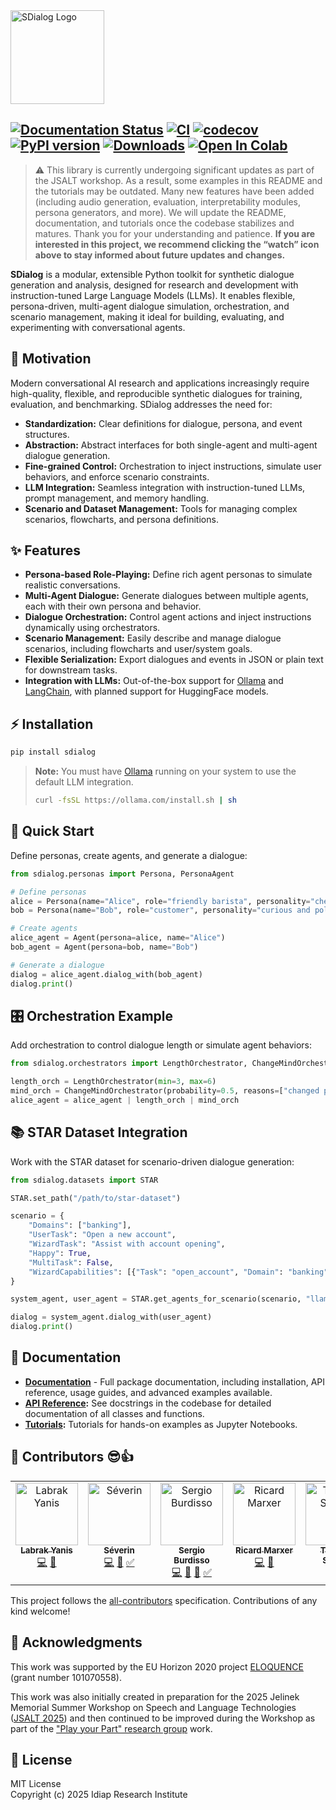 <img src="https://raw.githubusercontent.com/idiap/sdialog/master/docs/_static/logo-banner.png" alt="SDialog Logo" title="SDialog" height="150" />

[![Documentation Status](https://app.readthedocs.org/projects/sdialog/badge/?version=latest)](https://sdialog.readthedocs.io)
[![CI](https://img.shields.io/github/actions/workflow/status/idiap/sdialog/ci.yml?label=CI)](https://github.com/idiap/sdialog/actions/workflows/ci.yml)
[![codecov](https://codecov.io/gh/idiap/sdialog/graph/badge.svg?token=2210USI8I0)](https://app.codecov.io/gh/idiap/sdialog?displayType=list)
[![PyPI version](https://badge.fury.io/py/sdialog.svg)](https://badge.fury.io/py/sdialog)
[![Downloads](https://static.pepy.tech/badge/sdialog)](https://pepy.tech/project/sdialog)
[![Open In Colab](https://colab.research.google.com/assets/colab-badge.svg)](http://colab.research.google.com/github/idiap/sdialog/)
---

> ⚠️ This library is currently undergoing significant updates as part of the JSALT workshop. As a result, some examples in this README and the tutorials may be outdated. Many new features have been added (including audio generation, evaluation, interpretability modules, persona generators, and more). We will update the README, documentation, and tutorials once the codebase stabilizes and matures. Thank you for your understanding and patience. **If you are interested in this project, we recommend clicking the “watch” icon above to stay informed about future updates and changes.**

**SDialog** is a modular, extensible Python toolkit for synthetic dialogue generation and analysis, designed for research and development with instruction-tuned Large Language Models (LLMs). It enables flexible, persona-driven, multi-agent dialogue simulation, orchestration, and scenario management, making it ideal for building, evaluating, and experimenting with conversational agents.

## 🚀 Motivation

Modern conversational AI research and applications increasingly require high-quality, flexible, and reproducible synthetic dialogues for training, evaluation, and benchmarking. SDialog addresses the need for:

- **Standardization:** Clear definitions for dialogue, persona, and event structures.
- **Abstraction:** Abstract interfaces for both single-agent and multi-agent dialogue generation.
- **Fine-grained Control:** Orchestration to inject instructions, simulate user behaviors, and enforce scenario constraints.
- **LLM Integration:** Seamless integration with instruction-tuned LLMs, prompt management, and memory handling.
- **Scenario and Dataset Management:** Tools for managing complex scenarios, flowcharts, and persona definitions.

## ✨ Features

- **Persona-based Role-Playing:** Define rich agent personas to simulate realistic conversations.
- **Multi-Agent Dialogue:** Generate dialogues between multiple agents, each with their own persona and behavior.
- **Dialogue Orchestration:** Control agent actions and inject instructions dynamically using orchestrators.
- **Scenario Management:** Easily describe and manage dialogue scenarios, including flowcharts and user/system goals.
- **Flexible Serialization:** Export dialogues and events in JSON or plain text for downstream tasks.
- **Integration with LLMs:** Out-of-the-box support for [Ollama](https://ollama.com/) and [LangChain](https://python.langchain.com/), with planned support for HuggingFace models.

## ⚡ Installation

```bash
pip install sdialog
```

> **Note:** You must have [Ollama](https://ollama.com/download) running on your system to use the default LLM integration.
> ```bash
> curl -fsSL https://ollama.com/install.sh | sh
> ```

## 🏁 Quick Start

Define personas, create agents, and generate a dialogue:

```python
from sdialog.personas import Persona, PersonaAgent

# Define personas
alice = Persona(name="Alice", role="friendly barista", personality="cheerful and helpful")
bob = Persona(name="Bob", role="customer", personality="curious and polite")

# Create agents
alice_agent = Agent(persona=alice, name="Alice")
bob_agent = Agent(persona=bob, name="Bob")

# Generate a dialogue
dialog = alice_agent.dialog_with(bob_agent)
dialog.print()
```

## 🎛️ Orchestration Example

Add orchestration to control dialogue length or simulate agent behaviors:

```python
from sdialog.orchestrators import LengthOrchestrator, ChangeMindOrchestrator

length_orch = LengthOrchestrator(min=3, max=6)
mind_orch = ChangeMindOrchestrator(probability=0.5, reasons=["changed plans", "new information"], max_times=1)
alice_agent = alice_agent | length_orch | mind_orch
```

## 📚 STAR Dataset Integration

Work with the STAR dataset for scenario-driven dialogue generation:

```python
from sdialog.datasets import STAR

STAR.set_path("/path/to/star-dataset")

scenario = {
    "Domains": ["banking"],
    "UserTask": "Open a new account",
    "WizardTask": "Assist with account opening",
    "Happy": True,
    "MultiTask": False,
    "WizardCapabilities": [{"Task": "open_account", "Domain": "banking"}]
}

system_agent, user_agent = STAR.get_agents_for_scenario(scenario, "llama2")

dialog = system_agent.dialog_with(user_agent)
dialog.print()
```

## 📖 Documentation

- **[Documentation](https://sdialog.readthedocs.io)** - Full package documentation, including installation, API reference, usage guides, and advanced examples available.
- **[API Reference](https://sdialog.readthedocs.io/en/latest/api/index.html):** See docstrings in the codebase for detailed documentation of all classes and functions.
- **[Tutorials](https://github.com/idiap/sdialog/tree/main/tutorials):** Tutorials for hands-on examples as Jupyter Notebooks.


## :muscle: Contributors :sunglasses::+1:

<!-- ALL-CONTRIBUTORS-LIST:START - Do not remove or modify this section -->
<!-- prettier-ignore-start -->
<!-- markdownlint-disable -->
<table>
  <tbody>
    <tr>
      <td align="center" valign="top" width="14.28%"><a href="http://linkedin.com/in/yanis-labrak-8a7412145/"><img src="https://avatars.githubusercontent.com/u/19389475?v=4?s=100" width="100px;" alt="Labrak Yanis"/><br /><sub><b>Labrak Yanis</b></sub></a><br /><a href="https://github.com/idiap/sdialog/commits?author=qanastek" title="Code">💻</a> <a href="#ideas-qanastek" title="Ideas, Planning, & Feedback">🤔</a></td>
      <td align="center" valign="top" width="14.28%"><a href="https://github.com/SevKod"><img src="https://avatars.githubusercontent.com/u/123748182?v=4?s=100" width="100px;" alt="Séverin"/><br /><sub><b>Séverin</b></sub></a><br /><a href="https://github.com/idiap/sdialog/commits?author=SevKod" title="Code">💻</a> <a href="#ideas-SevKod" title="Ideas, Planning, & Feedback">🤔</a> <a href="#tutorial-SevKod" title="Tutorials">✅</a></td>
      <td align="center" valign="top" width="14.28%"><a href="http://scholar.google.com/citations?user=XOD8lrAAAAAJ"><img src="https://avatars.githubusercontent.com/u/12646542?v=4?s=100" width="100px;" alt="Sergio Burdisso"/><br /><sub><b>Sergio Burdisso</b></sub></a><br /><a href="https://github.com/idiap/sdialog/commits?author=sergioburdisso" title="Code">💻</a> <a href="#ideas-sergioburdisso" title="Ideas, Planning, & Feedback">🤔</a> <a href="https://github.com/idiap/sdialog/commits?author=sergioburdisso" title="Documentation">📖</a> <a href="#tutorial-sergioburdisso" title="Tutorials">✅</a></td>
      <td align="center" valign="top" width="14.28%"><a href="http://www.ricardmarxer.com"><img src="https://avatars.githubusercontent.com/u/15324?v=4?s=100" width="100px;" alt="Ricard Marxer"/><br /><sub><b>Ricard Marxer</b></sub></a><br /><a href="https://github.com/idiap/sdialog/commits?author=rikrd" title="Code">💻</a> <a href="#ideas-rikrd" title="Ideas, Planning, & Feedback">🤔</a></td>
      <td align="center" valign="top" width="14.28%"><a href="https://github.com/thschaaf"><img src="https://avatars.githubusercontent.com/u/42753790?v=4?s=100" width="100px;" alt="Thomas Schaaf"/><br /><sub><b>Thomas Schaaf</b></sub></a><br /><a href="#ideas-thschaaf" title="Ideas, Planning, & Feedback">🤔</a></td>
    </tr>
  </tbody>
</table>

<!-- markdownlint-restore -->
<!-- prettier-ignore-end -->

<!-- ALL-CONTRIBUTORS-LIST:END -->

This project follows the [all-contributors](https://github.com/all-contributors/all-contributors) specification. Contributions of any kind welcome!


## 🙏 Acknowledgments

This work was supported by the EU Horizon 2020 project [ELOQUENCE](https://eloquenceai.eu/) (grant number 101070558).

This work was also initially created in preparation for the 2025 Jelinek Memorial Summer Workshop on Speech and Language Technologies ([JSALT 2025](https://jsalt2025.fit.vut.cz/)) and then continued to be improved during the Workshop as part of the ["Play your Part" research group](https://jsalt2025.fit.vut.cz/play-your-part) work.


## 📝 License

MIT License  
Copyright (c) 2025 Idiap Research Institute
